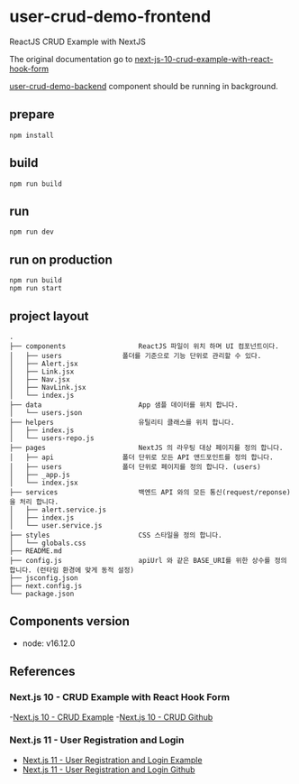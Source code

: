 # user-crud-demo-frontend

ReactJS CRUD Example with NextJS

The original documentation go to [next-js-10-crud-example-with-react-hook-form](https://jasonwatmore.com/post/2021/04/20/next-js-10-crud-example-with-react-hook-form)

[user-crud-demo-backend](https://github.com/chiwoo-samples/user-crud-demo-backend.git) component should be running in background. 

## prepare
```
npm install
```

## build
```
npm run build
```

## run
```
npm run dev
```

## run on production
```
npm run build
npm run start
```

## project layout
```
.
├── components                  ReactJS 파일이 위치 하며 UI 컴포넌트이다.
│   ├── users             	폴더를 기준으로 기능 단위로 관리할 수 있다.   
│   ├── Alert.jsx
│   ├── Link.jsx
│   ├── Nav.jsx
│   ├── NavLink.jsx
│   └── index.js
├── data                        App 샘플 데이터를 위치 합니다.
│   └── users.json
├── helpers                     유틸리티 클래스를 위치 합니다.
│   ├── index.js
│   └── users-repo.js
├── pages                       NextJS 의 라우팅 대상 페이지를 정의 합니다.
│   ├── api               	폴더 단위로 모든 API 앤드포인트를 정의 합니다.
│   ├── users             	폴더 단위로 페이지를 정의 합니다. (users)  
│   ├── _app.js
│   └── index.jsx
├── services                    백엔드 API 와의 모든 통신(request/reponse)을 처리 합니다. 
│   ├── alert.service.js
│   ├── index.js
│   └── user.service.js
├── styles                      CSS 스타일을 정의 합니다. 
│   └── globals.css
├── README.md
├── config.js                   apiUrl 와 같은 BASE_URI를 위한 상수를 정의 합니다. (런타임 환경에 맞게 동적 설정)
├── jsconfig.json
├── next.config.js
└── package.json
```

## Components version
- node: v16.12.0


## References

### Next.js 10 - CRUD Example with React Hook Form
-[Next.js 10 - CRUD Example](https://jasonwatmore.com/post/2021/04/20/next-js-10-crud-example-with-react-hook-form)
-[Next.js 10 - CRUD Github](https://github.com/cornflourblue/next-js-10-crud-example)

### Next.js 11 - User Registration and Login
- [Next.js 11 - User Registration and Login Example](https://jasonwatmore.com/post/2021/08/19/next-js-11-user-registration-and-login-tutorial-with-example-app)
- [Next.js 11 - User Registration and Login Github](https://github.com/cornflourblue/next-js-11-registration-login-example)

